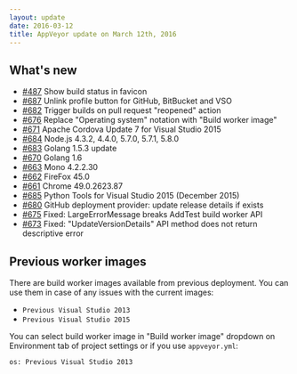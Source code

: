 ```yaml
---
layout: update
date: 2016-03-12
title: AppVeyor update on March 12th, 2016
---
```


## What's new 

* [#487](https://github.com/appveyor/ci/issues/487) Show build status in favicon
* [#687](https://github.com/appveyor/ci/issues/687) Unlink profile button for GitHub, BitBucket and VSO
* [#682](https://github.com/appveyor/ci/issues/682) Trigger builds on pull request "reopened" action
* [#676](https://github.com/appveyor/ci/issues/676) Replace "Operating system" notation with "Build worker image"
* [#671](https://github.com/appveyor/ci/issues/671) Apache Cordova Update 7 for Visual Studio 2015
* [#684](https://github.com/appveyor/ci/issues/684) Node.js 4.3.2, 4.4.0, 5.7.0, 5.7.1, 5.8.0
* [#683](https://github.com/appveyor/ci/issues/683) Golang 1.5.3 update
* [#670](https://github.com/appveyor/ci/issues/670) Golang 1.6
* [#663](https://github.com/appveyor/ci/issues/663) Mono 4.2.2.30
* [#662](https://github.com/appveyor/ci/issues/662) FireFox 45.0
* [#661](https://github.com/appveyor/ci/issues/661) Chrome 49.0.2623.87
* [#685](https://github.com/appveyor/ci/issues/685) Python Tools for Visual Studio 2015 (December 2015)
* [#680](https://github.com/appveyor/ci/issues/680) GitHub deployment provider: update release details if exists
* [#675](https://github.com/appveyor/ci/issues/675) Fixed: LargeErrorMessage breaks AddTest build worker API
* [#673](https://github.com/appveyor/ci/issues/673) Fixed: "UpdateVersionDetails" API method does not return descriptive error

## Previous worker images

There are build worker images available from previous deployment. You can use them in case of any issues with the current images:

- `Previous Visual Studio 2013`
- `Previous Visual Studio 2015`

You can select build worker image in "Build worker image" dropdown on Environment tab of project settings or if you use `appveyor.yml`:

    os: Previous Visual Studio 2013
